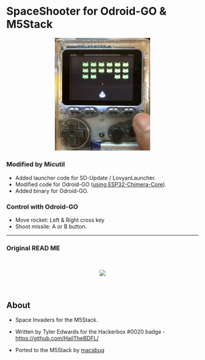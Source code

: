 # SpaceShooter for Odroid-GO & M5Stack

<p align="center">
 <img src="OGshooter.jpg" width="250">
</p>

### Modified by Micutil

- Added launcher code for SD-Update / LovyanLauncher.
- Modified code for Odroid-GO ([using ESP32-Chimera-Core](https://github.com/tobozo/ESP32-Chimera-Core)).
- Added binary for Odroid-GO.

### Control with Odroid-GO

- Move rocket: Left & Right cross key
- Shoot missile: A or B button.



-------------------------
### Original READ ME

<br />
<p align="center">
 <img src="Screenshot.PNG" width="250">
</p>
<br />

## About

- Space Invaders for the M5Stack.

- Written by Tyler Edwards for the Hackerbox #0020 badge -  https://github.com/HailTheBDFL/

- Ported to the M5Stack by [macsbug](https://macsbug.wordpress.com/2018/01/12/esp32-spaceshooter-with-m5stack/)

<br />
